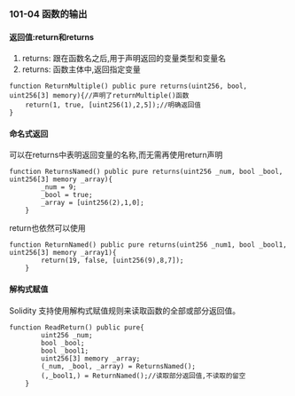 ### 101-04 函数的输出

#### 返回值:return和returns

1. returns: 跟在函数名之后,用于声明返回的变量类型和变量名
2. returns: 函数主体中,返回指定变量
```solidity
function ReturnMultiple() public pure returns(uint256, bool, uint256[3] memory){//声明了returnMultiple()函数
    return(1, true, [uint256(1),2,5]);//明确返回值
}
```

#### 命名式返回

可以在returns中表明返回变量的名称,而无需再使用return声明    
```solidity
function ReturnsNamed() public pure returns(uint256 _num, bool _bool, uint256[3] memory _array){
        _num = 9;
        _bool = true;
        _array = [uint256(2),1,0];
    }
```
return也依然可以使用
```solidity
function ReturnNamed() public pure returns(uint256 _num1, bool _bool1, uint256[3] memory _array1){
        return(19, false, [uint256(9),8,7]);
    }
```

#### 解构式赋值
Solidity 支持使用解构式赋值规则来读取函数的全部或部分返回值。
```solidity
function ReadReturn() public pure{
        uint256 _num;
        bool _bool;
        bool _bool1;
        uint256[3] memory _array;
        (_num, _bool, _array) = ReturnsNamed();
        (,_bool1,) = ReturnNamed();//读取部分返回值,不读取的留空
    }
```


